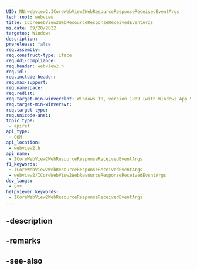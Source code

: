 ```yaml
---
UID: NN:webview2.ICoreWebView2WebResourceResponseReceivedEventArgs
tech.root: webview
title: ICoreWebView2WebResourceResponseReceivedEventArgs
ms.date: 09/20/2022
targetos: Windows
description: 
prerelease: false
req.assembly: 
req.construct-type: iface
req.ddi-compliance: 
req.header: webview2.h
req.idl: 
req.include-header: 
req.max-support: 
req.namespace: 
req.redist: 
req.target-min-winverclnt: Windows 10, version 1809 (with Windows App SDK 1.1 or later)
req.target-min-winversvr: 
req.target-type: 
req.unicode-ansi: 
topic_type:
 - apiref
api_type:
 - COM
api_location:
 - webview2.h
api_name:
 - ICoreWebView2WebResourceResponseReceivedEventArgs
f1_keywords:
 - ICoreWebView2WebResourceResponseReceivedEventArgs
 - webview2/ICoreWebView2WebResourceResponseReceivedEventArgs
dev_langs:
 - c++
helpviewer_keywords:
 - ICoreWebView2WebResourceResponseReceivedEventArgs
---
```


## -description

## -remarks

## -see-also

